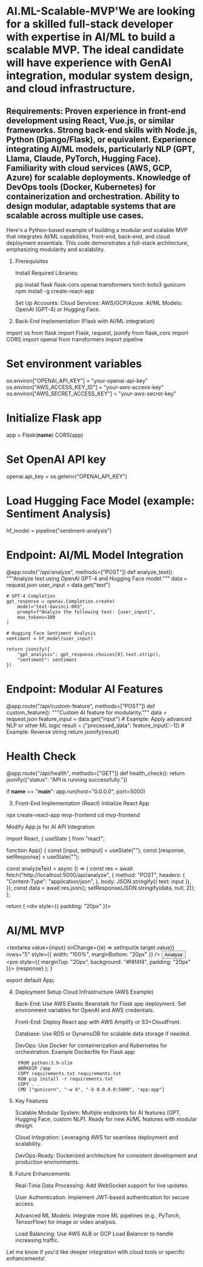 # AI.ML-Scalable-MVP'We are looking for a skilled full-stack developer with expertise in AI/ML to build a scalable MVP. The ideal candidate will have experience with GenAI integration, modular system design, and cloud infrastructure.

Requirements:
Proven experience in front-end development using React, Vue.js, or similar frameworks.
Strong back-end skills with Node.js, Python (Django/Flask), or equivalent.
Experience integrating AI/ML models, particularly NLP (GPT, Llama, Claude, PyTorch, Hugging Face).
Familiarity with cloud services (AWS, GCP, Azure) for scalable deployments.
Knowledge of DevOps tools (Docker, Kubernetes) for containerization and orchestration.
Ability to design modular, adaptable systems that are scalable across multiple use cases.
-------------------
Here's a Python-based example of building a modular and scalable MVP that integrates AI/ML capabilities, front-end, back-end, and cloud deployment essentials. This code demonstrates a full-stack architecture, emphasizing modularity and scalability.
1. Prerequisites

    Install Required Libraries:

    pip install flask flask-cors openai transformers torch boto3 gunicorn
    npm install -g create-react-app

    Set Up Accounts:
        Cloud Services: AWS/GCP/Azure.
        AI/ML Models: OpenAI (GPT-4) or Hugging Face.

2. Back-End Implementation (Flask with AI/ML integration)

import os
from flask import Flask, request, jsonify
from flask_cors import CORS
import openai
from transformers import pipeline

# Set environment variables
os.environ["OPENAI_API_KEY"] = "your-openai-api-key"
os.environ["AWS_ACCESS_KEY_ID"] = "your-aws-access-key"
os.environ["AWS_SECRET_ACCESS_KEY"] = "your-aws-secret-key"

# Initialize Flask app
app = Flask(__name__)
CORS(app)

# Set OpenAI API key
openai.api_key = os.getenv("OPENAI_API_KEY")

# Load Hugging Face Model (example: Sentiment Analysis)
hf_model = pipeline("sentiment-analysis")

# Endpoint: AI/ML Model Integration
@app.route("/api/analyze", methods=["POST"])
def analyze_text():
    """Analyze text using OpenAI GPT-4 and Hugging Face model."""
    data = request.json
    user_input = data.get("text")
    
    # GPT-4 Completion
    gpt_response = openai.Completion.create(
        model="text-davinci-003",
        prompt=f"Analyze the following text: {user_input}",
        max_tokens=100
    )
    
    # Hugging Face Sentiment Analysis
    sentiment = hf_model(user_input)
    
    return jsonify({
        "gpt_analysis": gpt_response.choices[0].text.strip(),
        "sentiment": sentiment
    })

# Endpoint: Modular AI Features
@app.route("/api/custom-feature", methods=["POST"])
def custom_feature():
    """Custom AI feature for modularity."""
    data = request.json
    feature_input = data.get("input")
    # Example: Apply advanced NLP or other ML logic
    result = {"processed_data": feature_input[::-1]}  # Example: Reverse string
    return jsonify(result)

# Health Check
@app.route("/api/health", methods=["GET"])
def health_check():
    return jsonify({"status": "API is running successfully."})

if __name__ == "__main__":
    app.run(host="0.0.0.0", port=5000)

3. Front-End Implementation (React)
Initialize React App

npx create-react-app mvp-frontend
cd mvp-frontend

Modify App.js for AI API Integration

import React, { useState } from "react";

function App() {
  const [input, setInput] = useState("");
  const [response, setResponse] = useState("");

  const analyzeText = async () => {
    const res = await fetch("http://localhost:5000/api/analyze", {
      method: "POST",
      headers: {
        "Content-Type": "application/json",
      },
      body: JSON.stringify({ text: input }),
    });
    const data = await res.json();
    setResponse(JSON.stringify(data, null, 2));
  };

  return (
    <div style={{ padding: "20px" }}>
      <h1>AI/ML MVP</h1>
      <textarea
        value={input}
        onChange={(e) => setInput(e.target.value)}
        rows="5"
        style={{ width: "100%", marginBottom: "20px" }}
      />
      <button onClick={analyzeText}>Analyze</button>
      <pre style={{ marginTop: "20px", background: "#f4f4f4", padding: "20px" }}>
        {response}
      </pre>
    </div>
  );
}

export default App;

4. Deployment Setup
Cloud Infrastructure (AWS Example)

    Back-End:
        Use AWS Elastic Beanstalk for Flask app deployment.
        Set environment variables for OpenAI and AWS credentials.

    Front-End:
        Deploy React app with AWS Amplify or S3+CloudFront.

    Database:
        Use RDS or DynamoDB for scalable data storage if needed.

    DevOps:
        Use Docker for containerization and Kubernetes for orchestration.
        Example Dockerfile for Flask app:

        FROM python:3.9-slim
        WORKDIR /app
        COPY requirements.txt requirements.txt
        RUN pip install -r requirements.txt
        COPY . .
        CMD ["gunicorn", "-w 4", "-b 0.0.0.0:5000", "app:app"]

5. Key Features

    Scalable Modular System:
        Multiple endpoints for AI features (GPT, Hugging Face, custom NLP).
        Ready for new AI/ML features with modular design.

    Cloud Integration:
        Leveraging AWS for seamless deployment and scalability.

    DevOps-Ready:
        Dockerized architecture for consistent development and production environments.

6. Future Enhancements

    Real-Time Data Processing:
        Add WebSocket support for live updates.

    User Authentication:
        Implement JWT-based authentication for secure access.

    Advanced ML Models:
        Integrate more ML pipelines (e.g., PyTorch, TensorFlow) for image or video analysis.

    Load Balancing:
        Use AWS ALB or GCP Load Balancer to handle increasing traffic.

Let me know if you'd like deeper integration with cloud tools or specific enhancements!
